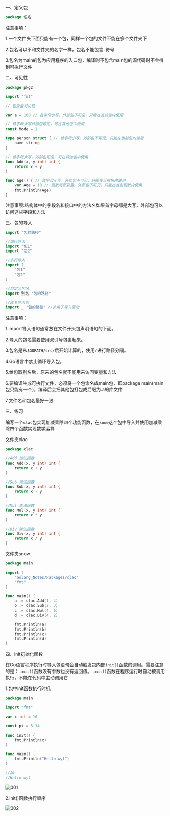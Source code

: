 一、定义包

```go
package 包名
```

注意事项：

1.一个文件夹下面只能有一个包，同样一个包的文件不能在多个文件夹下

2.包名可以不和文件夹的名字一样，包名不能包含`-`符号

3.包名为main的包为应用程序的入口包，编译时不包含main包的源代码时不会得到可执行文件

二、可见性

```go
package pkg2

import "fmt"

// 包变量可见性

var a = 100 // 首字母小写，外部包不可见，只能在当前包内使用

// 首字母大写外部包可见，可在其他包中使用
const Mode = 1

type person struct { // 首字母小写，外部包不可见，只能在当前包内使用
	name string
}

// 首字母大写，外部包可见，可在其他包中使用
func Add(x, y int) int {
	return x + y
}

func age() { // 首字母小写，外部包不可见，只能在当前包内使用
	var Age = 18 // 函数局部变量，外部包不可见，只能在当前函数内使用
	fmt.Println(Age)
}
```

注意事项:结构体中的字段名和接口中的方法名如果首字母都是大写，外部包可以访问这些字段和方法

三、包的导入

```go
import "包的路径"

//单行导入
import "包1"
import "包2"

//多行导入
import (
    "包1"
    "包2"
)

//自定义包名
import 别名 "包的路径"

//匿名导入包
import _ "包的路径" //多用于导入驱动
```

注意事项：

1.import导入语句通常放在文件开头包声明语句的下面。

2.导入的包名需要使用双引号包裹起来。

3.包名是从`$GOPATH/src/`后开始计算的，使用`/`进行路径分隔。

4.Go语言中禁止循环导入包。

5.给包取别名后，原来的包名就不能用来访问变量和方法

6.要编译生成可执行文件，必须将一个包命名成main包，即package main(main包只能有一个)，编译后会把其他包打包成后缀为.a的库文件

7.文件名和包名最好一致

三、练习

编写一个`clac`包实现加减乘除四个功能函数，在`snow`这个包中导入并使用加减乘除四个函数实现数学运算

文件夹clac

```go
package clac

//Add 加法函数
func Add(x, y int) int {
	return x + y
}

//Sub 减法函数
func Sub(x, y int) int {
	return x - y
}

//Mul 乘法函数
func Mul(x, y int) int {
	return x * y
}

//Div 除法函数
func Div(x, y int) int {
	return x / y
}
```

文件夹snow

```go
package main

import (
	"Golang_Notes/Packages/clac"
	"fmt"
)

func main() {
	a := clac.Add(1, 4)
	b := clac.Sub(2, 3)
	c := clac.Mul(4, 6)
	d := clac.Div(4, 2)

	fmt.Println(a)
	fmt.Println(b)
	fmt.Println(c)
	fmt.Println(d)
}
```

四、init初始化函数

在Go语言程序执行时导入包语句会自动触发包内部`init()`函数的调用。需要注意的是： `init()`函数没有参数也没有返回值。 `init()`函数在程序运行时自动被调用执行，不能在代码中主动调用它

1.包中init函数执行时机

```go
package main

import "fmt"

var x int = 10

const pi = 3.14

func init() {
    fmt.Println(x)
}

func main() {
    fmt.Println("Hello wyl")
}

//10
//Hello wyl
```

![001](D:\Golang_Notes\Golang包\001.png)

2.init()函数执行顺序

![002](D:\Golang_Notes\Golang包\002.png)